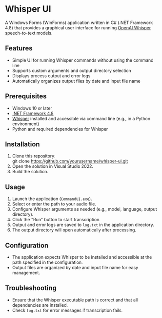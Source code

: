 # Whisper UI

A Windows Forms (WinForms) application written in C# (.NET Framework 4.8) that provides a graphical user interface for running [OpenAI Whisper](https://github.com/openai/whisper) speech-to-text models.

## Features

- Simple UI for running Whisper commands without using the command line
- Supports custom arguments and output directory selection
- Displays process output and error logs
- Automatically organizes output files by date and input file name

## Prerequisites

- Windows 10 or later
- [.NET Framework 4.8](https://dotnet.microsoft.com/download/dotnet-framework/net48)
- [Whisper](https://github.com/openai/whisper) installed and accessible via command line (e.g., in a Python environment)
- Python and required dependencies for Whisper

## Installation
  
1. Clone this repository:    
       git clone https://github.com/yourusername/whisper-ui.git
2. Open the solution in Visual Studio 2022.
3. Build the solution.

## Usage

1. Launch the application (`CommandUI.exe`).
2. Select or enter the path to your audio file.
3. Configure Whisper arguments as needed (e.g., model, language, output directory).
4. Click the "Run" button to start transcription.
5. Output and error logs are saved to `log.txt` in the application directory.
6. The output directory will open automatically after processing.

## Configuration

- The application expects Whisper to be installed and accessible at the path specified in the configuration.
- Output files are organized by date and input file name for easy management.

## Troubleshooting

- Ensure that the Whisper executable path is correct and that all dependencies are installed.
- Check `log.txt` for error messages if transcription fails.
